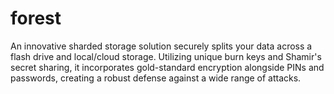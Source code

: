 # forest
An innovative sharded storage solution securely splits your data across a flash drive and local/cloud storage. Utilizing unique burn keys and Shamir's secret sharing, it incorporates gold-standard encryption alongside PINs and passwords, creating a robust defense against a wide range of attacks.
